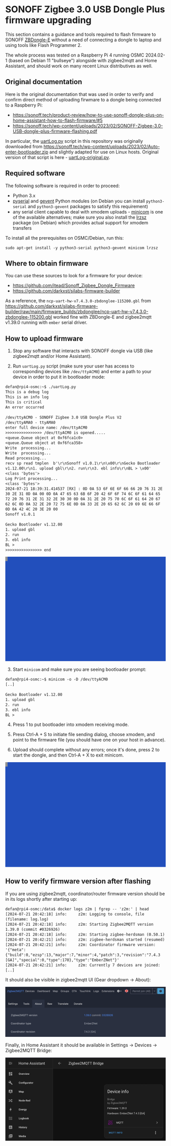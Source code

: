 # SONOFF Zigbee 3.0 USB Dongle Plus firmware upgrading

This section contains a guidance and tools required to flash firmware to SONOFF [ZBDongle-E](https://itead.cc/product/zigbee-3-0-usb-dongle/) without a need of connecting a dongle to laptop and using tools like Flash Programmer 2.

The whole process was tested on a Raspberry Pi 4 running OSMC 2024.02-1 (based on Debian 11 "bullseye") alongside with zigbee2mqtt and Home Assistant, and should work on many recent Linux distributives as well.

## Original documentation

Here is the original documentation that was used in order to verify and confirm direct method of uploading firwmare to a dongle being connected to a Raspberry Pi:

 * https://sonoff.tech/product-review/how-to-use-sonoff-dongle-plus-on-home-assistant-how-to-flash-firmware/#5
 * https://sonoff.tech/wp-content/uploads/2023/02/SONOFF-Zigbee-3.0-USB-dongle-plus-firmware-flashing.pdf

In particular, the [uartLog.py](uartLog.py) script in this repository was originally downloaded from https://sonoff.tech/wp-content/uploads/2023/02/Auto-enter-bootloader.zip and slightly adapted for use on Linux hosts.
Original version of that script is here - [uartLog-original.py](uartLog-original.py).

## Required software

The following software is required in order to proceed:

 * Python 3.x
 * [pyserial](https://pypi.org/project/pyserial/) and [gevent](https://pypi.org/project/gevent/) Python modules (on Debian you can install `python3-serial`
and `python3-gevent` packages to satisfy this requirement)
 * any serial client capable to deal with xmodem uploads - [minicom](https://man7.org/linux/man-pages/man1/minicom.1.html) is one of the available alternatives; make sure you also install the [lrzsz](https://packages.debian.org/search?keywords=lrzsz) package (on Debian) which provides actual support for xmodem transfers

To install all the prerequisites on OSMC/Debian, run this:
```
sudo apt-get install -y python3-serial python3-gevent minicom lrzsz
```

## Where to obtain firmware

You can use these sources to look for a firmware for your device:

 * https://github.com/itead/Sonoff_Zigbee_Dongle_Firmware
 * https://github.com/darkxst/silabs-firmware-builder

As a reference, the `ncp-uart-hw-v7.4.3.0-zbdonglee-115200.gbl` from https://github.com/darkxst/silabs-firmware-builder/raw/main/firmware_builds/zbdonglee/ncp-uart-hw-v7.4.3.0-zbdonglee-115200.gbl worked fine with ZBDongle-E and zigbee2mqtt v1.39.0 running with `ember` serial driver.

## How to upload firmware

1. Stop any software that interacts with SONOFF dongle via USB (like zigbee2mqtt and/or Home Assistant).

2. Run `uartLog.py` script (make sure your user has access to corresponding devices like `/dev/ttyACM0`) and enter a path to your device in order to put it in bootloader mode:
```
defan@rpi4-osmc:~$ ./uartLog.py
This is a debug log
This is an info log
This is critical
An error occurred

/dev/ttyACM0 - SONOFF Zigbee 3.0 USB Dongle Plus V2
/dev/ttyAMA0 - ttyAMA0
enter full device name: /dev/ttyACM0
>>>>>>>>>>>>>>>> /dev/ttyACM0 is opened.....
<queue.Queue object at 0xf6fca1c0>
<queue.Queue object at 0xf6fca358>
Write  processing...
Write  processing...
Read processing...
recv sp read tmplen  b'\r\nSonoff v1.0.1\r\n\x00\r\nGecko Bootloader v1.12.00\r\n1. upload gbl\r\n2. run\r\n3. ebl info\r\nBL > \x00'
<class 'bytes'>
Log Print processing...
<class 'bytes'>
2024-07-21 18:39:31.414537 [RX] : 0D 0A 53 6F 6E 6F 66 66 20 76 31 2E 30 2E 31 0D 0A 00 0D 0A 47 65 63 6B 6F 20 42 6F 6F 74 6C 6F 61 64 65 72 20 76 31 2E 31 32 2E 30 30 0D 0A 31 2E 20 75 70 6C 6F 61 64 20 67 62 6C 0D 0A 32 2E 20 72 75 6E 0D 0A 33 2E 20 65 62 6C 20 69 6E 66 6F 0D 0A 42 4C 20 3E 20 00
Sonoff v1.0.1

Gecko Bootloader v1.12.00
1. upload gbl
2. run
3. ebl info
BL >
>>>>>>>>>>>>>>>> end
```

[![screen recording of switching dongle to bootloader mode](part1-enable-bootloader.svg)](https://asciinema.org/a/gKsSIyBKpWly3rzzZFfHqxU89)

3. Start `minicom` and make sure you are seeing bootloader prompt:
```
defan@rpi4-osmc:~$ minicom -o -D /dev/ttyACM0
[..]

Gecko Bootloader v1.12.00
1. upload gbl
2. run
3. ebl info
BL >
```

4. Press 1 to put bootloader into xmodem receiving mode.

5. Press Ctrl-A + S to initiate file sending dialog, choose xmodem, and point to the firmware file (you should have one on your host in advance).

6. Upload should complete without any errors; once it's done, press 2 to start the dongle, and then Ctrl-A + X to exit minicom.

[![screen recording of uploading firmware with minicom](part2-upload-firmware.svg)](https://asciinema.org/a/MI8y0zGLyvDb5k4fYq3GusD9v)

## How to verify firmware version after flashing

If you are using zigbee2mqtt, coordinator/router firmware version should be in its logs shortly after starting up:
```
defan@rpi4-osmc:/data$ docker logs z2m | fgrep -- 'z2m:' | head
[2024-07-21 20:42:18] info: 	z2m: Logging to console, file (filename: log.log)
[2024-07-21 20:42:18] info: 	z2m: Starting Zigbee2MQTT version 1.39.0 (commit #0326926)
[2024-07-21 20:42:18] info: 	z2m: Starting zigbee-herdsman (0.50.1)
[2024-07-21 20:42:21] info: 	z2m: zigbee-herdsman started (resumed)
[2024-07-21 20:42:21] info: 	z2m: Coordinator firmware version: '{"meta":{"build":0,"ezsp":13,"major":7,"minor":4,"patch":3,"revision":"7.4.3 [GA]","special":0,"type":170},"type":"EmberZNet"}'
[2024-07-21 20:42:21] info: 	z2m: Currently 7 devices are joined:
[..]
```

It should also be visible in zigbee2mqtt UI (Gear dropdown -> About):

![zigbee2mqtt about version](zigbee2mqtt-about.png)

Finally, in Home Assistant it should be available in Settings -> Devices -> Zigbee2MQTT Bridge:

![Home Assistant z2m bridge details](hass-z2m-bridge-info.png)
